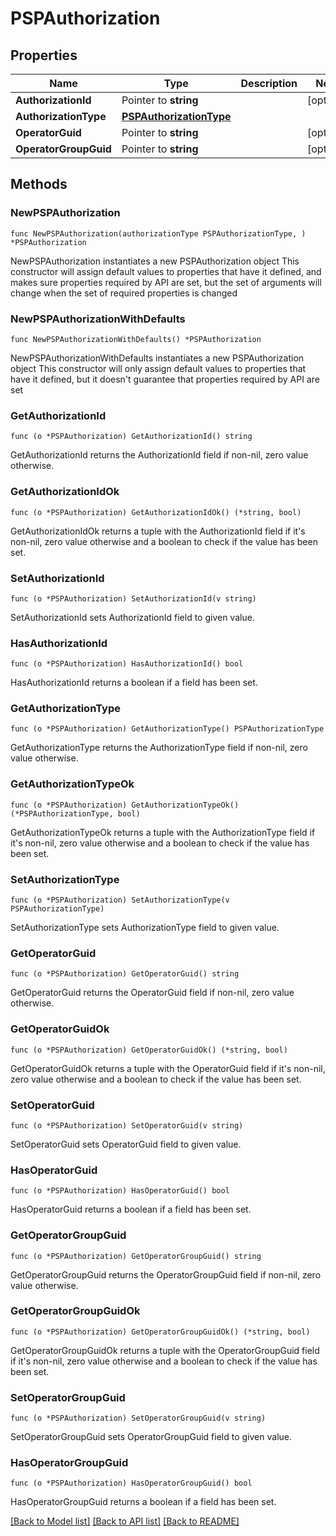 # PSPAuthorization

## Properties

Name | Type | Description | Notes
------------ | ------------- | ------------- | -------------
**AuthorizationId** | Pointer to **string** |  | [optional] 
**AuthorizationType** | [**PSPAuthorizationType**](PSPAuthorizationType.md) |  | 
**OperatorGuid** | Pointer to **string** |  | [optional] 
**OperatorGroupGuid** | Pointer to **string** |  | [optional] 

## Methods

### NewPSPAuthorization

`func NewPSPAuthorization(authorizationType PSPAuthorizationType, ) *PSPAuthorization`

NewPSPAuthorization instantiates a new PSPAuthorization object
This constructor will assign default values to properties that have it defined,
and makes sure properties required by API are set, but the set of arguments
will change when the set of required properties is changed

### NewPSPAuthorizationWithDefaults

`func NewPSPAuthorizationWithDefaults() *PSPAuthorization`

NewPSPAuthorizationWithDefaults instantiates a new PSPAuthorization object
This constructor will only assign default values to properties that have it defined,
but it doesn't guarantee that properties required by API are set

### GetAuthorizationId

`func (o *PSPAuthorization) GetAuthorizationId() string`

GetAuthorizationId returns the AuthorizationId field if non-nil, zero value otherwise.

### GetAuthorizationIdOk

`func (o *PSPAuthorization) GetAuthorizationIdOk() (*string, bool)`

GetAuthorizationIdOk returns a tuple with the AuthorizationId field if it's non-nil, zero value otherwise
and a boolean to check if the value has been set.

### SetAuthorizationId

`func (o *PSPAuthorization) SetAuthorizationId(v string)`

SetAuthorizationId sets AuthorizationId field to given value.

### HasAuthorizationId

`func (o *PSPAuthorization) HasAuthorizationId() bool`

HasAuthorizationId returns a boolean if a field has been set.

### GetAuthorizationType

`func (o *PSPAuthorization) GetAuthorizationType() PSPAuthorizationType`

GetAuthorizationType returns the AuthorizationType field if non-nil, zero value otherwise.

### GetAuthorizationTypeOk

`func (o *PSPAuthorization) GetAuthorizationTypeOk() (*PSPAuthorizationType, bool)`

GetAuthorizationTypeOk returns a tuple with the AuthorizationType field if it's non-nil, zero value otherwise
and a boolean to check if the value has been set.

### SetAuthorizationType

`func (o *PSPAuthorization) SetAuthorizationType(v PSPAuthorizationType)`

SetAuthorizationType sets AuthorizationType field to given value.


### GetOperatorGuid

`func (o *PSPAuthorization) GetOperatorGuid() string`

GetOperatorGuid returns the OperatorGuid field if non-nil, zero value otherwise.

### GetOperatorGuidOk

`func (o *PSPAuthorization) GetOperatorGuidOk() (*string, bool)`

GetOperatorGuidOk returns a tuple with the OperatorGuid field if it's non-nil, zero value otherwise
and a boolean to check if the value has been set.

### SetOperatorGuid

`func (o *PSPAuthorization) SetOperatorGuid(v string)`

SetOperatorGuid sets OperatorGuid field to given value.

### HasOperatorGuid

`func (o *PSPAuthorization) HasOperatorGuid() bool`

HasOperatorGuid returns a boolean if a field has been set.

### GetOperatorGroupGuid

`func (o *PSPAuthorization) GetOperatorGroupGuid() string`

GetOperatorGroupGuid returns the OperatorGroupGuid field if non-nil, zero value otherwise.

### GetOperatorGroupGuidOk

`func (o *PSPAuthorization) GetOperatorGroupGuidOk() (*string, bool)`

GetOperatorGroupGuidOk returns a tuple with the OperatorGroupGuid field if it's non-nil, zero value otherwise
and a boolean to check if the value has been set.

### SetOperatorGroupGuid

`func (o *PSPAuthorization) SetOperatorGroupGuid(v string)`

SetOperatorGroupGuid sets OperatorGroupGuid field to given value.

### HasOperatorGroupGuid

`func (o *PSPAuthorization) HasOperatorGroupGuid() bool`

HasOperatorGroupGuid returns a boolean if a field has been set.


[[Back to Model list]](../README.md#documentation-for-models) [[Back to API list]](../README.md#documentation-for-api-endpoints) [[Back to README]](../README.md)



